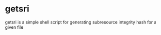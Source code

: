 # getsri
getsri is a simple shell script for generating subresource integrity hash for a given file
